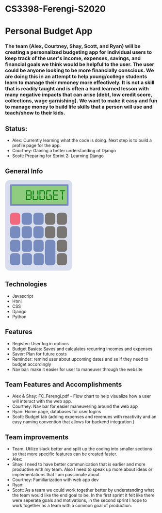 # CS3398-Ferengi-S2020

# Personal Budget App
### The team (Alex, Courtney, Shay, Scott, and Ryan) will be creating a personalized budgeting app for individual users to keep track of the user's income, expenses, savings, and financial goals we think would be helpful to the user. The user could be anyone looking to be more financially conscious. We are doing this in an attempt to help young/college students learn to manage their mmoney more effectively. It is not a skill that is readily taught and is often a hard learned lesson with many negative impacts that can arise (debt, low credit score, collections, wage garnishing). We want to make it easy and fun to manage money to build life skills that a person will use and teach/show to their kids.
## Status:
  - Alex: Currently learning what the code is doing. Next step is to build a profile page for the app. 
  - Courtney: Gaining a better understanding of Django
  - Scott: Preparing for Sprint 2: Learning Django
  
## General Info 
![](images/fci-calculator.png)

## Technologies
- Javascript
- Html
- CSS
- Django
- Python

## Features 
- Register: User log in options
- Budget Basics: Saves and calculates recurring incomes and expenses 
- Saver: Plan for future costs 
- Reminder: remind user about upcoming dates and se if they need to budget accordingly 
- Nav bar: make it easier for user to maneuver through the website

## Team Features and Accomplishments
- Alex & Shay: FC_Ferengi.pdf - Flow chart to help visualize how a user will interact with the web app.
- Courtney: Nav bar for easier maneuvering around the web app
- Ryan: Home page, databases for user logins
- Scott: Budget tab (adding expenses and revenues with reactivity and an easy naming convention that allows for backend integration.)

## Team improvements
- Team: Utilize slack better and split up the coding into smaller sections so that more specific features 
can be created faster.
- Alex:
- Shay: I need to have better communication that is earlier and more productive with my team.
Also I need to speak up more about ideas or implementations that I am passionate about.
- Courtney: Familiarization with web app dev
- Ryan: 
- Scott: As a team we could work together better by understanding what the team would like the end goal to be. In the first sprint it felt like there were seperate goals and motivations, in the second sprint I hope to work together as a team with a common goal of production.